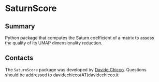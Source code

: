 # SaturnScore

## Summary ##

Python package that computes the Saturn coefficient of a matrix to assess the quality of its UMAP dimensionality reduction.


## Contacts ##

The `SaturnScore` package was developed by [Davide Chicco](https://www.DavideChicco.it). Questions should be
addressed to davidechicco(AT)davidechicco.it
